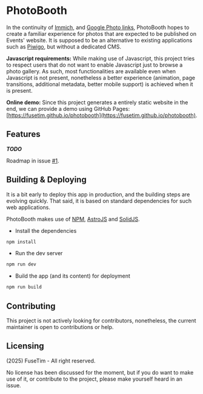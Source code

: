 # PhotoBooth 

In the continuity of [Immich](https://immich.app), and [Google Photo links](https://photos.google.com/),
PhotoBooth hopes to create a familiar experience for photos that are expected to be published on Events'
website. It is supposed to be an alternative to existing applications such as [Piwigo](https://piwigo.org/),
but without a dedicated CMS.

**Javascript requirements:** While making use of Javascript, this project tries to respect users that do not want to enable Javascript 
just to browse a photo gallery. As such, most functionalities are available even when Javascript is not present,
nonetheless a better experience (animation, page transitions, additional metadata, better mobile support) is achieved 
when it is present.

**Online demo:** Since this project generates a entirely static website in the end, we can provide a demo using GitHub Pages: 
[https://fusetim.github.io/photobooth](https://fusetim.github.io/photobooth).

## Features

***TODO***

Roadmap in issue [#1](https://github.com/fusetim/photobooth/issues/1).

## Building & Deploying

It is a bit early to deploy this app in production, and the building steps
are evolving quickly. That said, it is based on standard dependencies for such
web applications.

PhotoBooth makes use of [NPM](https://npmjs.com), [AstroJS](https://astro.build) and [SolidJS](https://www.solidjs.com/).

* Install the dependencies

```bash
npm install
```

* Run the dev server

```bash
npm run dev
```

* Build the app (and its content) for deployment

```bash
npm run build
```

## Contributing

This project is not actively looking for contributors, nonetheless,
the current maintainer is open to contributions or help.

## Licensing

(2025) FuseTim - All right reserved.

No license has been discussed for the moment, but if you do want to make use of it, or contribute to the project, please make yourself heard in an issue.